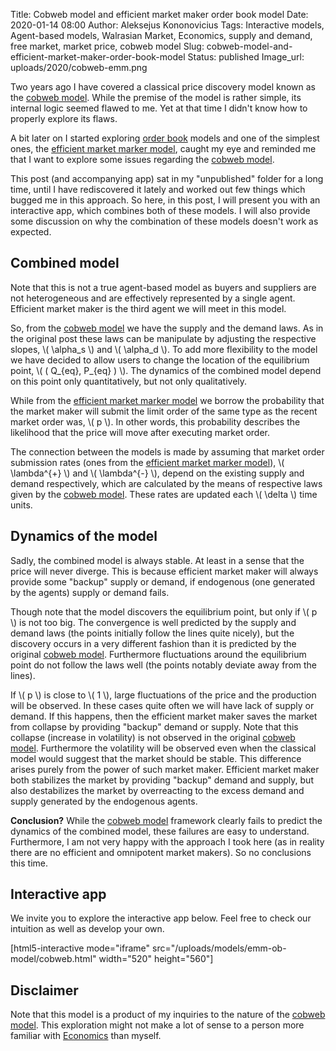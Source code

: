 Title: Cobweb model and efficient market maker order book model
Date: 2020-01-14 08:00
Author: Aleksejus Kononovicius
Tags: Interactive models, Agent-based models, Walrasian Market, Economics, supply and demand, free market, market price, cobweb model
Slug: cobweb-model-and-efficient-market-maker-order-book-model
Status: published
Image_url: uploads/2020/cobweb-emm.png

Two years ago I have covered a classical price discovery model known as the
[cobweb model]({filename}/articles/2018/cobweb-model.md). While the premise of
the model is rather simple, its internal logic seemed flawed to me. Yet at that
time I didn't know how to properly explore its flaws.

A bit later on I started exploring [order book](/tag/order-book/) models and
one of the simplest ones, the
[efficient market marker model]({filename}/articles/2018/emm-order-book-model.md),
caught my eye and reminded me that I want to explore some issues regarding the 
[cobweb model]({filename}/articles/2018/cobweb-model.md).

This post (and accompanying app) sat in my "unpublished" folder for a long
time, until I have rediscovered it lately and worked out few things which
bugged me in this approach. So here, in this post, I will present you with an
interactive app, which combines both of these models. I will also provide some
discussion on why the combination of these models doesn't work as expected.
<!--more-->

## Combined model

Note that this is not a true agent-based model as buyers and suppliers are not
heterogeneous and are effectively represented by a single agent. Efficient
market maker is the third agent we will meet in this model.

So, from the [cobweb model]({filename}/articles/2018/cobweb-model.md) we have
the supply and the demand laws. As in the original post these laws can be
manipulate by adjusting the respective slopes, \\\( \alpha\_s \\\) and
\\\( \alpha\_d \\\). To add more flexibility to the model we have decided to
allow users to change the location of the equilibrium point,
\\\( \( Q\_{eq}, P\_{eq} \) \\\). The dynamics of the combined model depend on
this point only quantitatively, but not only qualitatively.

While from the
[efficient market marker model]({filename}/articles/2018/emm-order-book-model.md)
we borrow the probability that the market maker will submit the limit order of
the same type as the recent market order was, \\\( p \\\). In other words, this
probability describes the likelihood that the price will move after executing
market order.

The connection between the models is made by assuming that market order
submission rates (ones from the
[efficient market marker model]({filename}/articles/2018/emm-order-book-model.md)),
\\\( \lambda^{+} \\\) and \\\( \lambda^{-} \\\), depend on the existing supply
and demand respectively, which are calculated by the means of respective laws
given by the [cobweb model]({filename}/articles/2018/cobweb-model.md). These
rates are updated each \\\( \delta \\\) time units.

## Dynamics of the model

Sadly, the combined model is always stable. At least in a sense that the price
will never diverge. This is because efficient market maker will always provide
some "backup" supply or demand, if endogenous (one generated by the agents)
supply or demand fails.

Though note that the model discovers the equilibrium point, but only if
\\\( p \\\) is not too big. The convergence is well predicted by the supply
and demand laws (the points initially follow the lines quite nicely), but the
discovery occurs in a very different fashion than it is predicted by the
original [cobweb model]({filename}/articles/2018/cobweb-model.md). Furthermore
fluctuations around the equilibrium point do not follow the laws well (the
points notably deviate away from the lines).

If \\\( p \\\) is close to \\\( 1 \\\), large fluctuations of the price and the
production will be observed. In these cases quite often we will have lack of
supply or demand. If this happens, then the efficient market maker saves the
market from collapse by providing "backup" demand or supply. Note that this
collapse (increase in volatility) is not observed in the original
[cobweb model]({filename}/articles/2018/cobweb-model.md). Furthermore the
volatility will be observed even when the classical model would suggest that
the market should be stable. This difference arises purely from the power of
such market maker. Efficient market maker both stabilizes the market by
providing "backup" demand and supply, but also destabilizes the market by
overreacting to the excess demand and supply generated by the endogenous
agents.

**Conclusion?** While the
[cobweb model]({filename}/articles/2018/cobweb-model.md) framework clearly
fails to predict the dynamics of the combined model, these failures are easy to
understand. Furthermore, I am not very happy with the approach I took here (as
in reality there are no efficient and omnipotent market makers). So no
conclusions this time.

## Interactive app

We invite you to explore the interactive app below. Feel free to check our
intuition as well as develop your own.

[html5-interactive mode="iframe"
src="/uploads/models/emm-ob-model/cobweb.html" width="520" height="560"]

## Disclaimer

Note that this model is a product of my inquiries to the nature of the
[cobweb model]({filename}/articles/2018/cobweb-model.md). This exploration
might not make a lot of sense to a person more familiar with
[Economics](/tag/economics) than myself.
